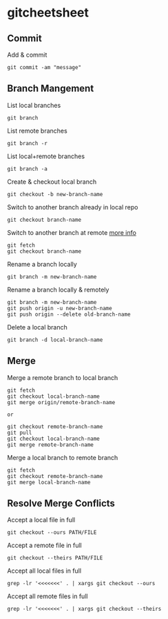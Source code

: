 # gitcheetsheet

## Commit
Add & commit
```
git commit -am "message"
```

## Branch Mangement
List local branches
```
git branch
```

List remote branches
```
git branch -r
```

List local+remote branches
```
git branch -a
```

Create & checkout local branch
```
git checkout -b new-branch-name
```

Switch to another branch already in local repo
```
git checkout branch-name
```

Switch to another branch at remote [more info](https://stackoverflow.com/questions/1783405/how-do-i-check-out-a-remote-git-branch)
```
git fetch
git checkout branch-name
```

Rename a branch locally
```
git branch -m new-branch-name
```

Rename a branch locally & remotely
```
git branch -m new-branch-name
git push origin -u new-branch-name
git push origin --delete old-branch-name
```

Delete a local branch
```
git branch -d local-branch-name
```

## Merge
Merge a remote branch to local branch
```
git fetch
git checkout local-branch-name
git merge origin/remote-branch-name

or 

git checkout remote-branch-name
git pull
git checkout local-branch-name
git merge remote-branch-name
```

Merge a local branch to remote branch
```
git fetch
git checkout remote-branch-name
git merge local-branch-name
```

## Resolve Merge Conflicts
Accept a local file in full
```
git checkout --ours PATH/FILE
```

Accept a remote file in full
```
git checkout --theirs PATH/FILE
```

Accept all local files in full
```
grep -lr '<<<<<<<' . | xargs git checkout --ours
```

Accept all remote files in full
```
grep -lr '<<<<<<<' . | xargs git checkout --theirs
```
